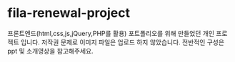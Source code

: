 # fila-renewal-project
프론트엔드(html,css,js,jQuery,PHP를 활용) 포트폴리오를 위해 만들었던 개인 프로젝트 입니다. 저작권 문제로 이미지 파일은 업로드 하지 않았습니다. 전반적인 구성은 ppt 및 소개영상을 참고해주세요.
